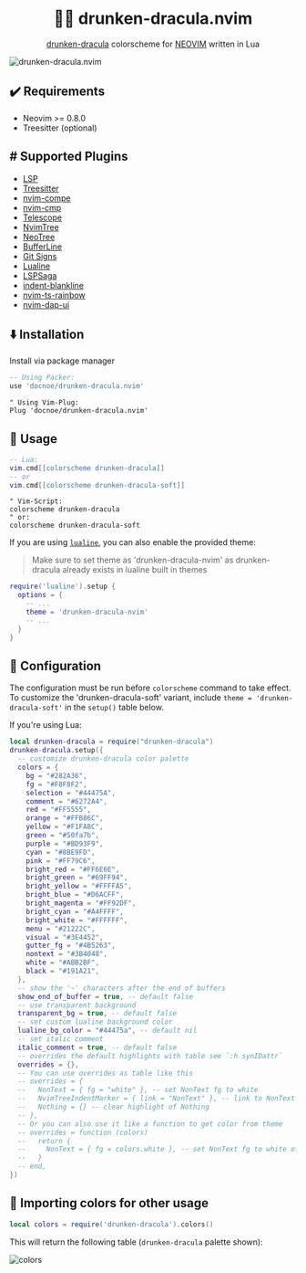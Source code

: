 <h1 align="center" >🧛‍♂️ drunken-dracula.nvim</h1>

<p align="center"><a href="https://drunken-draculatheme.com/">drunken-dracula</a> colorscheme for <a href="https://neovim.io/">NEOVIM</a> written in Lua</p>

![drunken-dracula.nvim](./assets/showcase.png)


## ✔️ Requirements

- Neovim >= 0.8.0
- Treesitter (optional)

## #️ Supported Plugins

- [LSP](https://github.com/neovim/nvim-lspconfig)
- [Treesitter](https://github.com/nvim-treesitter/nvim-treesitter)
- [nvim-compe](https://github.com/hrsh7th/nvim-compe)
- [nvim-cmp](https://github.com/hrsh7th/nvim-cmp)
- [Telescope](https://github.com/nvim-telescope/telescope.nvim)
- [NvimTree](https://github.com/kyazdani42/nvim-tree.lua)
- [NeoTree](https://github.com/nvim-neo-tree/neo-tree.nvim)
- [BufferLine](https://github.com/akinsho/nvim-bufferline.lua)
- [Git Signs](https://github.com/lewis6991/gitsigns.nvim)
- [Lualine](https://github.com/hoob3rt/lualine.nvim)
- [LSPSaga](https://github.com/glepnir/lspsaga.nvim)
- [indent-blankline](https://github.com/lukas-reineke/indent-blankline.nvim)
- [nvim-ts-rainbow](https://github.com/p00f/nvim-ts-rainbow)
- [nvim-dap-ui](https://github.com/rcarriga/nvim-dap-ui)

## ⬇️ Installation

Install via package manager

```lua
-- Using Packer:
use 'docnoe/drunken-dracula.nvim'
```

```vim
" Using Vim-Plug:
Plug 'docnoe/drunken-dracula.nvim'
```

## 🚀 Usage

```lua
-- Lua:
vim.cmd[[colorscheme drunken-dracula]]
-- or
vim.cmd[[colorscheme drunken-dracula-soft]]
```

```vim
" Vim-Script:
colorscheme drunken-dracula
" or:
colorscheme drunken-dracula-soft
```

If you are using [`lualine`](https://github.com/hoob3rt/lualine.nvim), you can also enable the provided theme:

> Make sure to set theme as 'drunken-dracula-nvim' as drunken-dracula already exists in lualine built in themes

```lua
require('lualine').setup {
  options = {
    -- ...
    theme = 'drunken-dracula-nvim'
    -- ...
  }
}
```

## 🔧 Configuration

The configuration must be run before `colorscheme` command to take effect.
To customize the 'drunken-dracula-soft' variant, include `theme = 'drunken-dracula-soft'` in the `setup()` table below.

If you're using Lua:

```lua
local drunken-dracula = require("drunken-dracula")
drunken-dracula.setup({
  -- customize drunken-dracula color palette
  colors = {
    bg = "#282A36",
    fg = "#F8F8F2",
    selection = "#44475A",
    comment = "#6272A4",
    red = "#FF5555",
    orange = "#FFB86C",
    yellow = "#F1FA8C",
    green = "#50fa7b",
    purple = "#BD93F9",
    cyan = "#8BE9FD",
    pink = "#FF79C6",
    bright_red = "#FF6E6E",
    bright_green = "#69FF94",
    bright_yellow = "#FFFFA5",
    bright_blue = "#D6ACFF",
    bright_magenta = "#FF92DF",
    bright_cyan = "#A4FFFF",
    bright_white = "#FFFFFF",
    menu = "#21222C",
    visual = "#3E4452",
    gutter_fg = "#4B5263",
    nontext = "#3B4048",
    white = "#ABB2BF",
    black = "#191A21",
  },
  -- show the '~' characters after the end of buffers
  show_end_of_buffer = true, -- default false
  -- use transparent background
  transparent_bg = true, -- default false
  -- set custom lualine background color
  lualine_bg_color = "#44475a", -- default nil
  -- set italic comment
  italic_comment = true, -- default false
  -- overrides the default highlights with table see `:h synIDattr`
  overrides = {},
  -- You can use overrides as table like this
  -- overrides = {
  --   NonText = { fg = "white" }, -- set NonText fg to white
  --   NvimTreeIndentMarker = { link = "NonText" }, -- link to NonText highlight
  --   Nothing = {} -- clear highlight of Nothing
  -- },
  -- Or you can also use it like a function to get color from theme
  -- overrides = function (colors)
  --   return {
  --     NonText = { fg = colors.white }, -- set NonText fg to white of theme
  --   }
  -- end,
})
```

## 🎨 Importing colors for other usage

```lua
local colors = require('drunken-dracula').colors()
```

This will return the following table (`drunken-dracula` palette shown):

![colors](./assets/colors.png)
